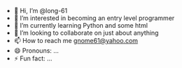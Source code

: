 - 👋 Hi, I’m @long-61
- 👀 I’m interested in becoming an entry level programmer
- 🌱 I’m currently learning Python and some html
- 💞️ I’m looking to collaborate on just about anything
- 📫 How to reach me gnome61@yahoo.com
- 😄 Pronouns: ...
- ⚡ Fun fact: ...

<!---
long-61/long-61 is a ✨ special ✨ repository because its `README.md` (this file) appears on your GitHub profile.
You can click the Preview link to take a look at your changes.
--->
